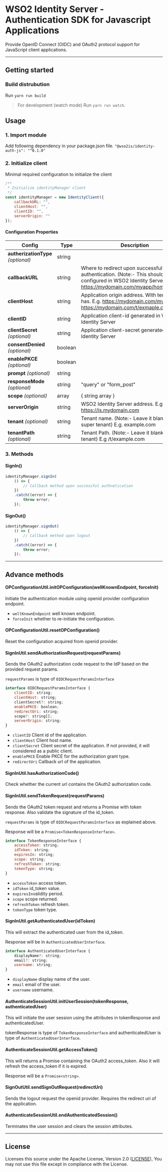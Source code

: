 # WSO2 Identity Server - Authentication SDK for Javascript Applications

Provide OpenID Connect (OIDC) and OAuth2 protocol support for JavaScript client applications.

---

## Getting started

### Build distrubution

Run `yarn run build`

> For development (watch mode) Run `yarn run watch`.

## Usage

### 1. Import module

Add following dependency in your package.json file.
`"@wso2is/identity-auth-js": "^0.1.0"`

### 2. Initialize client

Minimal required configuration to initialize the client

```js
/**
 * Initialize identityManager client
 */
const identityManager = new IdentityClient({
    callbackURL: "",
    clientHost: "",
    clientID: "",
    serverOrigin: ""
});
```

#### Configuration Properties

| Config                             | Type    | Description |
|---                                 |---      | --- |
| **autherizationType** _(optional)_ | string  |  |
| **callbackURL**                    | string  | Where to redirect upon successful authentication. (Note:- This should be configured in WSO2 Identity Server) E.g. https://mydomain.com/myapp/home |
| **clientHost**                     | string  | Application origin address. With tenant path if has. E.g. https://mydomain.com/myapp or https://mydomain.com/t/exmaple.com/myapp |
| **clientID**                       | string  | Application client-id generated in WSO2 Identity Server |
| **clientSecret** _(optional)_      | string  | Application client-secret generated in WSO2 Identity Server |
| **consentDenied** _(optional)_     | boolean |  |
| **enablePKCE** _(optional)_        | boolean |  |
| **prompt** _(optional)_            | string  |  |
| **responseMode** _(optional)_      | string  | "query" or "form_post"  |
| **scope** _(optional)_             | array   | { string array } |
| **serverOrigin**                   | string  | WSO2 Identity Server address. E.g. https://is.mydomain.com |
| **tenant** _(optional)_            | string  | Tenant name. (Note:- Leave it blank for super tenant) E.g. example.com |
| **tenantPath** _(optional)_        | string  | Tenant Path. (Note:- Leave it blank for super tenant) E.g /t/example.com |

### 3. Methods

#### SignIn()

```js
identityManager.signIn(
    () => {
        // Callback method upon successful authnetication
    })
    .catch((error) => {
        throw error;
    });
```

#### SignOut()

```js
identityManager.signOut(
    () => {
        // Callback method upon logout
    })
    .catch((error) => {
        throw error;
    });
```

---

## Advance methods

#### OPConfigurationUtil.initOPConfiguration(wellKnownEndpoint, forceInit)

Initiate the authentication module using openid provider configuration endpoint.
* `wellKnownEndpoint` well known endpoint.
* `forceInit` whether to re-initiate the configuration.

#### OPConfigurationUtil.resetOPConfiguration()

Reset the configuration acquired from openid provider.

#### SignInUtil.sendAuthorizationRequest(requestParams)

Sends the OAuth2 authorization code request to the IdP based on the provided request params.

`requestParams` is type of `OIDCRequestParamsInterface`

```js
interface OIDCRequestParamsInterface {
    clientID: string;
    clientHost: string;
    clientSecret?: string;
    enablePKCE: boolean;
    redirectUri: string;
    scope?: string[];
    serverOrigin: string;
}
```

* `clientID` Client id of the application.
* `clientHost` Client host name.
* `clientSecret` Client secret of the application. If not provided, it will considered as a public client.
* `enablePKCE` Enable PKCE for the authorization grant type.
* `redirectUri` Callback url of the application.

#### SignInUtil.hasAuthorizationCode()

Check whether the current url contains the OAuth2 authorization code.

#### SignInUtil.sendTokenRequest(requestParams)

Sends the OAuth2 token request and returns a Promise with token response. Also validate the signature of the id_token.

`requestParams` is type of `OIDCRequestParamsInterface` as explained above.

Response will be a `Promise<TokenResponseInterface>`.

```js
interface TokenResponseInterface {
    accessToken: string;
    idToken: string;
    expiresIn: string;
    scope: string;
    refreshToken: string;
    tokenType: string;
}
```

* `accessToken` access token.
* `idToken` id_token value.
* `expiresIn`validity period.
* `scope` scope returned.
* `refreshToken` refresh token.
* `tokenType` token type.

#### SignInUtil.getAuthenticatedUser(idToken)

This will extract the authenticated user from the id_token.

Response will be in `AuthenticatedUserInterface`.

```js
interface AuthenticatedUserInterface {
    displayName?: string;
    email?: string;
    username: string;
}
```

* `displayName` display name of the user.
* `email` email of the user.
* `username` username.

#### AuthenticateSessionUtil.initUserSession(tokenResponse, authenticatedUser)

This will initiate the user session using the attributes in tokenResponse and authenticatedUser.

tokenResponse is type of `TokenResponseInterface` and authenticatedUser is type of `AuthenticatedUserInterface`.

#### AuthenticateSessionUtil.getAccessToken()

This will returns a Promise containing the OAuth2 access_token. Also it will refresh the access_token if it is expired.

Response will be a `Promise<string>`.

#### SignOutUtil.sendSignOutRequest(redirectUri)

Sends the logout request the openid provider. Requires the redirect uri of the application.

#### AuthenticateSessionUtil.endAuthenticatedSession()

Terminates the user session and clears the session attributes.

---

## License

Licenses this source under the Apache License, Version 2.0 ([LICENSE](LICENSE)), You may not use this file except in compliance with the License.
